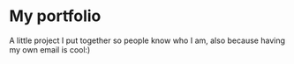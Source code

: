 # My portfolio

A little project I put together so people know who I am, also because having my own email is cool:)
